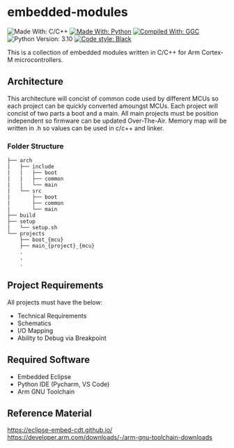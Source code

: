 # embedded-modules

![Made With: C/C++](https://img.shields.io/badge/made_with-C%2FC%2B%2B-red?style=for-the-badge&logo=c%2B%2B)
[![Made With: Python](https://img.shields.io/badge/made_with-python-blue?style=for-the-badge&logo=python&logoColor=white)](https://www.python.org/)
[![Compiled With: GGC](https://img.shields.io/badge/compiled_with-gcc-purple?style=for-the-badge&logo=gnu)](https://gcc.gnu.org/)
![Python Version: 3.10](https://img.shields.io/badge/python_version-3.10-darkgreen?style=for-the-badge)
[![Code style: Black](https://img.shields.io/badge/code_style-black-black?style=for-the-badge)](https://github.com/psf/black)

This is a collection of embedded modules written in C/C++ for Arm Cortex-M microcontrollers.

## Architecture
This architecture will concist of common code used by different MCUs so each project can be quickly converted amoungst MCUs. Each project will concist of two parts a boot and a main. All main projects must be position independent so firmware can be updated Over-The-Air. Memory map will be written in .h so values can be used in c/c++ and linker.
### Folder Structure
```
├── arch
|   ├── include
|   |   ├── boot
|   |   ├── common
|   |   └── main
|   └── src
|       ├── boot
|       ├── common
|       └── main
├── build
├── setup
|   └── setup.sh
└── projects
    ├── boot_{mcu}
    ├── main_{project}_{mcu}
    .
    .
    .
```

## Project Requirements
All projects must have the below:
- Technical Requirements
- Schematics
- I/O Mapping
- Ability to Debug via Breakpoint

## Required Software
- Embedded Eclipse
- Python IDE (Pycharm, VS Code)
- Arm GNU Toolchain

## Reference Material
https://eclipse-embed-cdt.github.io/
https://developer.arm.com/downloads/-/arm-gnu-toolchain-downloads
